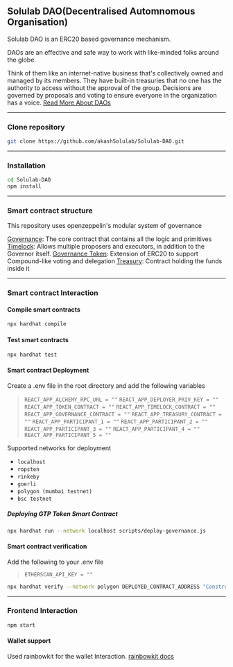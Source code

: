 
## Solulab DAO(Decentralised Automnomous Organisation)
Solulab DAO is an ERC20 based governance mechanism.

DAOs are an effective and safe way to work with like-minded folks around the globe.

Think of them like an internet-native business that's collectively owned and managed by its members. They have built-in treasuries that no one has the authority to access without the approval of the group. Decisions are governed by proposals and voting to ensure everyone in the organization has a voice. [Read More About DAOs](https://ethereum.org/en/dao/)

***

### Clone repository
```bash
git clone https://github.com/akashSolulab/Solulab-DAO.git
```
***
### Installation
```bash
cd Solulab-DAO
npm install
```
***

### Smart contract structure
This repository uses openzeppelin's modular system of governance

[Governance](https://github.com/akashSolulab/Solulab-DAO/blob/main/contracts/Governance.sol): The core contract that contains all the logic and primitives
[Timelock](https://github.com/akashSolulab/Solulab-DAO/blob/main/contracts/Timelock.sol): Allows multiple proposers and executors, in addition to the Governor itself.
[Governance Token](https://github.com/akashSolulab/Solulab-DAO/blob/main/contracts/Token.sol): Extension of ERC20 to support Compound-like voting and delegation
[Treasury](https://github.com/akashSolulab/Solulab-DAO/blob/main/contracts/Treasury.sol): Contract holding the funds inside it
***

### Smart contract Interaction
#### Compile smart contracts
```bash
npx hardhat compile
```
#### Test smart contracts
```bash
npx hardhat test
```
#### Smart contract Deployment
Create a .env file in the root directory and add the following variables
>`REACT_APP_ALCHEMY_RPC_URL = ""`
>`REACT_APP_DEPLOYER_PRIV_KEY = ""`
>`REACT_APP_TOKEN_CONTRACT = ""`
>`REACT_APP_TIMELOCK_CONTRACT = ""`
>`REACT_APP_GOVERNANCE_CONTRACT = ""`
>`REACT_APP_TREASURY_CONTRACT = ""`
>`REACT_APP_PARTICIPANT_1 = ""`
>`REACT_APP_PARTICIPANT_2 = ""`
>`REACT_APP_PARTICIPANT_3 = ""`
>`REACT_APP_PARTICIPANT_4 = ""`
>`REACT_APP_PARTICIPANT_5 = ""`

Supported networks for deployment
-   `localhost`
-   `ropsten`
-   `rinkeby`
-   `goerli`
-   `polygon (mumbai testnet)`
-   `bsc testnet`

##### Deploying GTP Token Smart Contract
```bash
npx hardhat run --network localhost scripts/deploy-governance.js
```
#### Smart contract verification
Add the following to your .env file
> `ETHERSCAN_API_KEY = ""`

```bash
npx hardhat verify --network polygon DEPLOYED_CONTRACT_ADDRESS "Constructor argument 1"
```
***

### Frontend Interaction
```bash
npm start
```
#### Wallet support 
Used rainbowkit for the wallet Interaction. [rainbowkit docs](https://www.rainbowkit.com/docs/introduction)